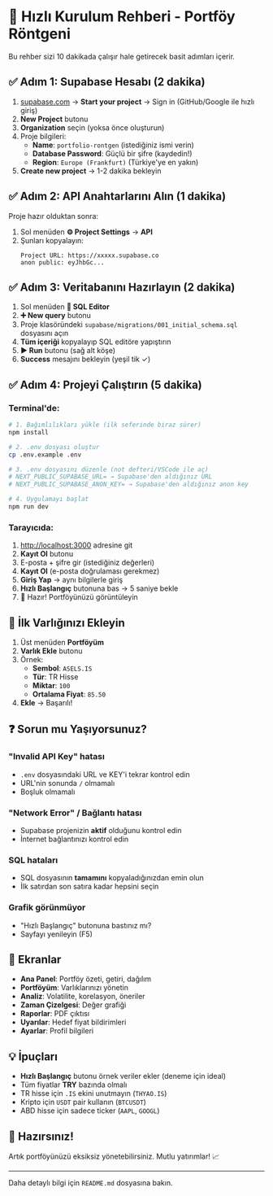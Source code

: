 # 🚀 Hızlı Kurulum Rehberi - Portföy Röntgeni

Bu rehber sizi 10 dakikada çalışır hale getirecek basit adımları içerir.

## ✅ Adım 1: Supabase Hesabı (2 dakika)

1. [supabase.com](https://supabase.com) → **Start your project** → Sign in (GitHub/Google ile hızlı giriş)
2. **New Project** butonu
3. **Organization** seçin (yoksa önce oluşturun)
4. Proje bilgileri:
   - **Name**: `portfolio-rontgen` (istediğiniz ismi verin)
   - **Database Password**: Güçlü bir şifre (kaydedin!)
   - **Region**: `Europe (Frankfurt)` (Türkiye'ye en yakın)
5. **Create new project** → 1-2 dakika bekleyin

## ✅ Adım 2: API Anahtarlarını Alın (1 dakika)

Proje hazır olduktan sonra:

1. Sol menüden **⚙️ Project Settings** → **API**
2. Şunları kopyalayın:
   ```
   Project URL: https://xxxxx.supabase.co
   anon public: eyJhbGc...
   ```

## ✅ Adım 3: Veritabanını Hazırlayın (2 dakika)

1. Sol menüden **🔨 SQL Editor**
2. **➕ New query** butonu
3. Proje klasöründeki `supabase/migrations/001_initial_schema.sql` dosyasını açın
4. **Tüm içeriği** kopyalayıp SQL editöre yapıştırın
5. **▶️ Run** butonu (sağ alt köşe)
6. **Success** mesajını bekleyin (yeşil tik ✓)

## ✅ Adım 4: Projeyi Çalıştırın (5 dakika)

### Terminal'de:

```bash
# 1. Bağımlılıkları yükle (ilk seferinde biraz sürer)
npm install

# 2. .env dosyası oluştur
cp .env.example .env

# 3. .env dosyasını düzenle (not defteri/VSCode ile aç)
# NEXT_PUBLIC_SUPABASE_URL= → Supabase'den aldığınız URL
# NEXT_PUBLIC_SUPABASE_ANON_KEY= → Supabase'den aldığınız anon key

# 4. Uygulamayı başlat
npm run dev
```

### Tarayıcıda:

1. [http://localhost:3000](http://localhost:3000) adresine git
2. **Kayıt Ol** butonu
3. E-posta + şifre gir (istediğiniz değerleri)
4. **Kayıt Ol** (e-posta doğrulaması gerekmez)
5. **Giriş Yap** → aynı bilgilerle giriş
6. **Hızlı Başlangıç** butonuna bas → 5 saniye bekle
7. 🎉 Hazır! Portföyünüzü görüntüleyin

## 🎯 İlk Varlığınızı Ekleyin

1. Üst menüden **Portföyüm**
2. **Varlık Ekle** butonu
3. Örnek:
   - **Sembol**: `ASELS.IS`
   - **Tür**: TR Hisse
   - **Miktar**: `100`
   - **Ortalama Fiyat**: `85.50`
4. **Ekle** → Başarılı!

## ❓ Sorun mu Yaşıyorsunuz?

### "Invalid API Key" hatası
- `.env` dosyasındaki URL ve KEY'i tekrar kontrol edin
- URL'nin sonunda `/` olmamalı
- Boşluk olmamalı

### "Network Error" / Bağlantı hatası
- Supabase projenizin **aktif** olduğunu kontrol edin
- İnternet bağlantınızı kontrol edin

### SQL hataları
- SQL dosyasının **tamamını** kopyaladığınızdan emin olun
- İlk satırdan son satıra kadar hepsini seçin

### Grafik görünmüyor
- "Hızlı Başlangıç" butonuna bastınız mı?
- Sayfayı yenileyin (F5)

## 📱 Ekranlar

- **Ana Panel**: Portföy özeti, getiri, dağılım
- **Portföyüm**: Varlıklarınızı yönetin
- **Analiz**: Volatilite, korelasyon, öneriler
- **Zaman Çizelgesi**: Değer grafiği
- **Raporlar**: PDF çıktısı
- **Uyarılar**: Hedef fiyat bildirimleri
- **Ayarlar**: Profil bilgileri

## 💡 İpuçları

- **Hızlı Başlangıç** butonu örnek veriler ekler (deneme için ideal)
- Tüm fiyatlar **TRY** bazında olmalı
- TR hisse için `.IS` ekini unutmayın (`THYAO.IS`)
- Kripto için `USDT` pair kullanın (`BTCUSDT`)
- ABD hisse için sadece ticker (`AAPL`, `GOOGL`)

## 🚀 Hazırsınız!

Artık portföyünüzü eksiksiz yönetebilirsiniz. Mutlu yatırımlar! 📈

---

Daha detaylı bilgi için `README.md` dosyasına bakın.

